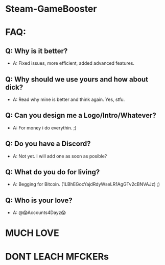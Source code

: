 # Steam-GameBooster


# FAQ:

## Q: Why is it better?

- A: Fixed issues, more efficient, added advanced features.


## Q: Why should we use yours and how about dick?

- A: Read why mine is better and think again. Yes, stfu.


## Q: Can you design me a Logo/Intro/Whatever?

- A: For money i do everythin. ;)


## Q: Do you have a Discord?

- A: Not yet. I will add one as soon as posible?


## Q: What do you do for living?

- A: Begging for Bitcoin. (1LBhEGocYajdRdyWseLR1AgGTv2cBNVAJz) ;)


## Q: Who is your love?

- A: @😱Accounts4Dayz😱



# MUCH LOVE

# DONT LEACH MFCKERs
